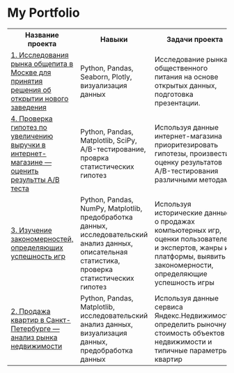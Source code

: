 # My Portfolio

<div>
  <table>
    <tr>
      <th>Название проекта</th>
      <th>Навыки</th>
      <th>Задачи проекта</th>
      <th>Специализация</th>
    </tr>
    <tr>
      <td><a href="">1. Исследования рынка общепита в Москве для принятия решения об открытии нового заведения</a></td>
      <td>Python, Pandas, Seaborn, Plotly, визуализация данных</td>
      <td>Исследование рынка общественного питания на основе открытых данных, подготовка презентации.</td>
      <td>Data Analyst, Маркетинг-аналитик, Аналитик (универсал)</td>
    </tr>
    <tr>
      <td><a href="https://github.com/Frossst61/portfolio_da/blob/main/2-A-B test/a-b_test.ipynb"> 4. Проверка гипотез по увеличению выручки в интернет-магазине — оценить результты A/B теста </a></td>
      <td>Python, Pandas, Matplotlib, SciPy, A/B-тестирование, проврка статистических гипотез</td>
      <td>Используя данные интернет-магазина приоритезировать гипотезы, произвести оценку результатов A/B-тестирования различными методами</td>
      <td>Маркетинг-аналитик</td>
    </tr>
    <tr>
      <td><a href="https://github.com/Frossst61/portfolio_da/blob/main/3-Issledovatelskiy analiz/issl_analiz.ipynb"> 3. Изучение закономерностей, определяющих успешность игр</a></td>
      <td>Python, Pandas, NumPy, Matplotlib, предобработка данных, исследовательский анализ данных, описательная статистика, проверка статистических гипотез</td>
      <td>Используя исторические данные о продажах компьютерных игр, оценки пользователей и экспертов, жанры и платформы, выявить закономерности, определяющие успешность игры </td>
      <td>Маркетинг-аналитик, Продуктовый аналитик</td>
    </tr>    
    <tr>
      <td><a href="https://github.com/Frossst61/portfolio_da/blob/main/4-Prodaja_kvartir/prodaja_kvartir.ipynb">2. Продажа квартир в Санкт-Петербурге — анализ рынка недвижимости</a></td>
      <td>Python, Pandas, Matplotlib, исследовательский анализ данных, визуализация данных, предобработка данных</td>
      <td>Используя данные сервиса Яндекс.Недвижимость, определить рыночную стоимость объектов недвижимости и типичные параметры квартир</td>
      <td>Маркетинг-аналитик, Fraud-аналитик, Data Analyst</td>
    </tr>
    
    
    
    
    
</table>
</div>
